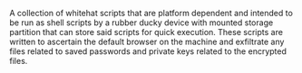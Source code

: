 A collection of whitehat scripts that are platform dependent and intended to be run as shell scripts by a rubber ducky device with mounted storage partition 
that can store said scripts for quick execution. These scripts are written to ascertain the default browser on the machine and exfiltrate any files related
to saved passwords and private keys related to the encrypted files.
